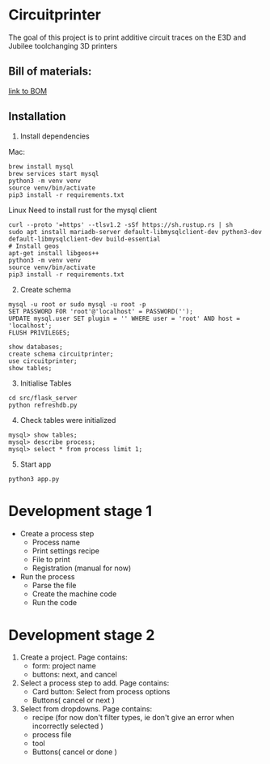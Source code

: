 # Circuitprinter
The goal of this project is to print additive circuit traces on the E3D and Jubilee toolchanging 3D printers



## Bill of materials: 
<a href="https://docs.google.com/spreadsheets/d/1qsuu0mqhYLWQeWLX05LpEEylz75LFKVL712LdSZb1z4/edit?usp=sharing">link to BOM</a>


## Installation

1. Install dependencies

Mac: 
```
brew install mysql
brew services start mysql 
python3 -m venv venv 
source venv/bin/activate 
pip3 install -r requirements.txt
```

Linux
Need to install rust for the mysql client 
```
curl --proto '=https' --tlsv1.2 -sSf https://sh.rustup.rs | sh  
sudo apt install mariadb-server default-libmysqlclient-dev python3-dev default-libmysqlclient-dev build-essential
# Install geos 
apt-get install libgeos++
python3 -m venv venv 
source venv/bin/activate 
pip3 install -r requirements.txt 
```

2. Create schema 
```
mysql -u root or sudo mysql -u root -p 
SET PASSWORD FOR 'root'@'localhost' = PASSWORD('');
UPDATE mysql.user SET plugin = '' WHERE user = 'root' AND host = 'localhost';
FLUSH PRIVILEGES;

show databases; 
create schema circuitprinter; 
use circuitprinter; 
show tables; 
```

3. Initialise Tables
```
cd src/flask_server
python refreshdb.py
```
4. Check tables were initialized
```
mysql> show tables;
mysql> describe process;
mysql> select * from process limit 1; 
```

5. Start app
```
python3 app.py
```


# Development stage 1 
- Create a process step
    - Process name 
    - Print settings recipe 
    - File to print 
    - Registration (manual for now) 
- Run the process
    - Parse the file 
    - Create the machine code 
    - Run the code 


# Development stage 2 
1. Create a project. Page contains: 
    - form: project name 
    - buttons: next, and cancel 
2. Select a process step to add. Page contains: 
    - Card button: Select from process options 
    - Buttons( cancel or next )
3. Select from dropdowns. Page contains: 
    - recipe (for now don't filter types, ie don't give an error when incorrectly selected ) 
    - process file 
    - tool 
    - Buttons( cancel or done )

